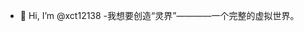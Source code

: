 - 👋 Hi, I’m @xct12138
-我想要创造“灵界”————一个完整的虚拟世界。


<!--
xct12138/xct12138 is a ✨ special ✨ repository because its `README.md` (this file) appears on your GitHub profile.
You can click the Preview link to take a look at your changes.
--->
